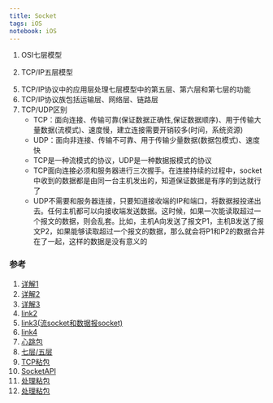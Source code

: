 ```yaml
---
title: Socket
tags: iOS
notebook: iOS
---
```


1. OSI七层模型
<div><en-media hash="ae1aa91d754eb94d91a8ae7899a386cd" type="image/jpeg"></en-media></div>

2. TCP/IP五层模型
<div><en-media hash="4696a7ea395500dafd2a4d687fd20ecc" type="image/jpeg"></en-media></div>


5. TCP/IP协议中的应用层处理七层模型中的第五层、第六层和第七层的功能
6. TCP/IP协议族包括运输层、网络层、链路层
7. TCP/UDP区别
    * TCP：面向连接、传输可靠(保证数据正确性,保证数据顺序)、用于传输大量数据(流模式)、速度慢，建立连接需要开销较多(时间，系统资源)
    * UDP：面向非连接、传输不可靠、用于传输少量数据(数据包模式)、速度快
    * TCP是一种流模式的协议，UDP是一种数据报模式的协议
    * TCP面向连接必须和服务器进行三次握手。在连接持续的过程中，socket中收到的数据都是由同一台主机发出的，知道保证数据是有序的到达就行了
    * UDP不需要和服务器连接，只要知道接收端的IP和端口，将数据报投递出去。任何主机都可以向接收端发送数据。这时候，如果一次能读取超过一个报文的数据，则会乱套。比如，主机A向发送了报文P1，主机B发送了报文P2，如果能够读取超过一个报文的数据，那么就会将P1和P2的数据合并在了一起，这样的数据是没有意义的

### 参考

1. [详解1](http://www.jianshu.com/p/3e4f3de18e3b)
2. [详解2](http://www.cnblogs.com/goodcandle/archive/2005/12/10/socket.html)
3. [详解3](http://www.kuqin.com/shuoit/20150308/345099.html)
4. [link2](https://github.com/ChenYilong/iOSBlog/blob/master/Tips/%E5%A4%A7%E8%AF%9DSocket.md)
5. [link3(流socket和数据报socket)](http://blog.sina.com.cn/s/blog_436499570100zkku.html)
6. [link4](http://www.admin10000.com/document/2937.html)
7. [心跳包](https://zhidao.baidu.com/question/433173583116867724.html)
8. [七层/五层](http://www.ha97.com/3215.html)
9. [TCP粘包](http://blog.csdn.net/ce123_zhouwei/article/details/8976006)
10. [SocketAPI](http://www.cnblogs.com/kesalin/archive/2013/04/13/cocoa_socket.html)
11. [处理粘包](https://blog.csdn.net/fgx_123456/article/details/80031821)
12. [处理粘包](https://draveness.me/whys-the-design-tcp-message-frame/#fn:1)
